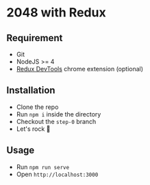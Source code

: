 # 2048 with Redux

## Requirement
- Git
- NodeJS >= 4
- [Redux DevTools](https://chrome.google.com/webstore/detail/redux-devtools/lmhkpmbekcpmknklioeibfkpmmfibljd) chrome extension (optional)

## Installation
- Clone the repo
- Run `npm i` inside the directory
- Checkout the `step-0` branch
- Let's rock :metal:

## Usage
- Run `npm run serve`
- Open `http://localhost:3000`
